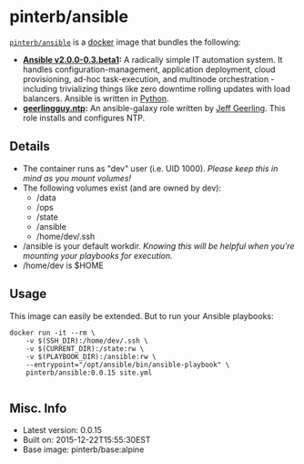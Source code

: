 # pinterb/ansible  

[`pinterb/ansible`][1] is a [docker][2] image that bundles the following:  
* **[Ansible v2.0.0-0.3.beta1][3]:** A radically simple IT automation system. It handles configuration-management, application deployment, cloud provisioning, ad-hoc task-execution, and multinode orchestration - including trivializing things like zero downtime rolling updates with load balancers. Ansible is written in [Python](https://www.python.org/).    
* **[geerlingguy.ntp][4]:** An ansible-galaxy role written by [Jeff Geerling][5].  This role installs and configures NTP.  

## Details
* The container runs as "dev" user (i.e. UID 1000). *Please keep this in mind as you mount volumes!* 
* The following volumes exist (and are owned by dev):  
  - /data
  - /ops
  - /state
  - /ansible
  - /home/dev/.ssh
* /ansible is your default workdir. *Knowing this will be helpful when you're mounting your playbooks for execution.*   
* /home/dev is $HOME  

## Usage 
This image can easily be extended.  But to run your Ansible playbooks:

````
docker run -it --rm \
	-v $(SSH_DIR):/home/dev/.ssh \
	-v $(CURRENT_DIR):/state:rw \
	-v $(PLAYBOOK_DIR):/ansible:rw \
	--entrypoint="/opt/ansible/bin/ansible-playbook" \
	pinterb/ansible:0.0.15 site.yml
		
````

## Misc. Info 
* Latest version: 0.0.15   
* Built on: 2015-12-22T15:55:30EST   
* Base image: pinterb/base:alpine   


[1]: https://hub.docker.com/r/pinterb/ansible/   
[2]: https://docker.com 
[3]: http://www.ansible.com/home  
[4]: https://galaxy.ansible.com/list#/roles/464    
[5]: https://github.com/geerlingguy